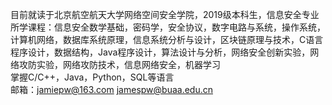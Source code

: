 目前就读于北京航空航天大学网络空间安全学院，2019级本科生，信息安全专业  
所学课程：信息安全数学基础，密码学，安全协议，数字电路与系统，操作系统，计算机网络，数据库系统原理，信息系统分析与设计，区块链原理与技术，C语言程序设计，数据结构，Java程序设计，算法设计与分析，网络安全创新实验，网络攻防实验，网络攻防技术，信息网络安全，机器学习  
掌握C/C++，Java，Python，SQL等语言  
邮箱：jamiepw@163.com jamespw@buaa.edu.cn
